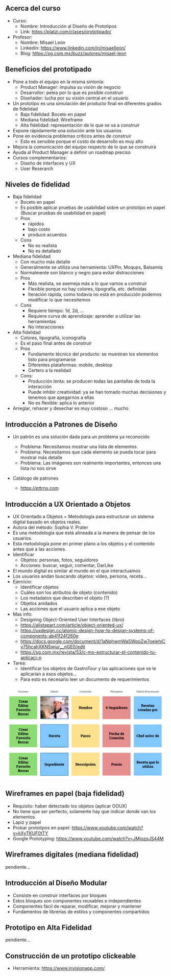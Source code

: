 
## Acerca del curso

* Curso: 
	* Nombre: Introducción al Diseño de Prototipos
	* Link: https://platzi.com/clases/prototipado/
* Profesor: 
	* Nombre: Misael León
	* Linkedin: https://www.linkedin.com/in/misaelleon/
	* Blog: https://sg.com.mx/buzz/autores/misael-leon

## Beneficios del prototipado

* Pone a todo el equipo en la misma sintonía:
	* Product Manager: impulsa su visión de negocio
	* Desarrollor: pelea por lo que es posible construir
	* Diseñador: lucha por su visión central en el usuario
* Un prototipo es una simulación del producto final en diferentes grados de fidelidad
	* Baja fidelidad: Boceto en papel 
	* Mediana fidelidad: Wireframe
	* Alta fidelidad: representación de lo que se va a construir
* Expone rápidamente una solución ante los usuarios
* Pone en evidencia problemas críticos antes de construir
	* Esto es sensible porque el costo de desarrollo es muy alto
* Mejora la comunicación del equipo respecto de lo que se construirá
* Ayuda al Product Manager a definir un roadmap preciso
* Cursos complementarios:
	* Diseño de interfaces y UX
	* User Reserarch

## Niveles de fidelidad

* Baja fidelidad
	* Boceto en papel
	* Es posible aplicar pruebas de usabilidad sobre un prototipo en papel (Buscar pruebas de usabilidad en papel)
	* Pros
		* rápidos
		* bajo costo
		* produce acuerdos
	* Cons
		* No es realista
		* No es detallado
* Mediana fidelidad
	* Con mucho más detalle
	* Generalmente se utiliza una herramienta: UXPin, Moqups, Balsamiq
	* Normalmente son blanco y negro para evitar distracciones
	* Pros
		* Más realista, se asemeja más a lo que vamos a construir
		* Flexible porque no hay colores, tipografía, etc. definidas
		* Iteración rápida, como todavía no está en producción podemos modificar lo que necesitemos
	* Cons
		* Requiere tiempo: 1d, 2d, ...
		* Requiere curva de aprendizaje: aprender a utilizar las herramientas
		* No interacciones
* Alta fidelidad
	* Colores, tipografía, iconografía
	* Es el paso final antes de construir
	* Pros
		* Fundamento técnico del producto: se muestran los elementos listo para programarse
		* Diferentes plataformas: mobile, desktop
		* Certero a la realidad
	* Cons:
		* Producción lenta: se producen todas las pantallas de toda la interacción
		* Puede inhibir creatividad: ya se han tomado muchas decisiones y tenemos que apegarnos a ellas
		* No es flexible: aplica lo anterior
* Arreglar, rehacer y desechar es muy costoso ... mucho

## Introducción a Patrones de Diseño

* Un patrón es una solución dada para un problema ya reconocido
	* Problema: Necesitamos mostrar una lista de elementos
	* Problema: Necesitamos que cada elemento se pueda tocar para mostrar más detalle
	* Problema: Las imágenes son realmente importantes, entonces una lista no nos sirve

* Catálogo de patrones
	* https://pttrns.com

## Introducción a UX Orientado a Objetos

* UX Orientado a Objetos = Metodología para estructurar un sistema digital basado en objetos reales.
* Autora del método: Sophia V. Prater
* Es una metodología que está alineada a la manera de pensar de los usuarios.
* Esta metodología pone en primer plano a los objetos y el contenido antes que a las acciones.
* Identificar
	* Objetos: personas, fotos, seguidores
	* Acciones: buscar, seguir, comentar, DarLike
* El mundo digital es similar al mundo en el que interactuamos
* Los usuarios andan buscando objetos: video, persona, receta...
* Ejercicio:
	* Identificar objetos
	* Cuáles son los atributos de objeto (contenido)
	* Los metadatos que describen el objeto (?)
	* Objetos anidados
	* Las acciones que el usuario aplica a ese objeto
* Mas info:
	* Designing Object-Oriented User Interfaces (libro)
	* https://alistapart.com/article/object-oriented-ux/
	* https://uxdesign.cc/atomic-design-how-to-design-systems-of-components-ab41f24f260e
	* https://docs.google.com/document/d/1aNqhwmWaSWpoZw7oeiehiCv75hcahXKNSwjur__nGE0/edit
	* https://sg.com.mx/revista/53/c-mo-estructurar-el-contenido-tu-aplicaci-n
* Tarea: 
	* Identificar los objetos de GastroTour y las aplicaciones que se le aplicarían a esos objetos...
	* Para esto es necesario leer un documento de requerimientos

![](img/EjemploOOUX.png)

## Wireframes en papel (baja fidelidad)

* Requisito: haber detectado los objetos (aplicar OOUX)
* No tiene que ser perfecto, solamente hay que indicar donde van los elementos
* Lapiz y papel
* Probar prototipos en papel: https://www.youtube.com/watch?v=kXyTKUF0tTY
* Google Prototyping: https://www.youtube.com/watch?v=JMjozqJS44M

## Wireframes digitales (mediana fidelidad)

pendiente...


## Introducción al Diseño Modular

* Consiste en construir interfaces por bloques
* Estos bloques son componentes reusables e independientes
* Componentes fácil de reparar, modificar, mejorar y mantener
* Fundamentos de librerías de estilos y componentes compartidos

## Prototipo en Alta Fidelidad

pendiente...


## Construcción de un prototipo clickeable

* Herramienta: https://www.invisionapp.com/









